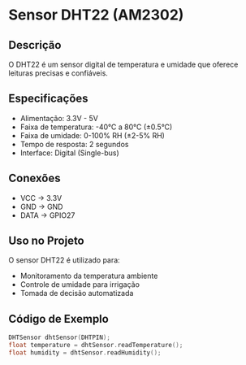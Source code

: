 # Sensor DHT22 (AM2302)

## Descrição
O DHT22 é um sensor digital de temperatura e umidade que oferece leituras precisas e confiáveis.

## Especificações
- Alimentação: 3.3V - 5V
- Faixa de temperatura: -40°C a 80°C (±0.5°C)
- Faixa de umidade: 0-100% RH (±2-5% RH)
- Tempo de resposta: 2 segundos
- Interface: Digital (Single-bus)

## Conexões
- VCC → 3.3V
- GND → GND
- DATA → GPIO27

## Uso no Projeto
O sensor DHT22 é utilizado para:
- Monitoramento da temperatura ambiente
- Controle de umidade para irrigação
- Tomada de decisão automatizada

## Código de Exemplo
```cpp
DHTSensor dhtSensor(DHTPIN);
float temperature = dhtSensor.readTemperature();
float humidity = dhtSensor.readHumidity();
